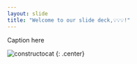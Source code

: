```yaml
---
layout: slide
title: "Welcome to our slide deck,💡💡💡!"
---
```


Caption here

![constructocat](https://octodex.github.com/images/constructocat2.jpg)
{: .center}
